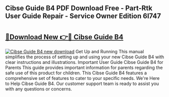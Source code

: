 ## Cibse Guide B4 PDF Download Free - Part-Rtk User Guide Repair - Service Owner Edition 6I747

# <h2><a href="http://bc48609.oget.top/?id=Cibse+Guide+B4">🔗Download New 👉🔴 Cibse Guide B4</a></h2>

[![Cibse Guide B4 new download](https://i.imgur.com/5g1atiW.png)](http://bc48609.oget.top/?id=Cibse+Guide+B4)
Get Up and Running This manual simplifies the process of setting up and using your new Cibse Guide B4 with clear instructions and illustrations. Important User Guide Cibse Guide B4 for Parents This guide provides important information for parents regarding the safe use of this product for children. This Cibse Guide B4 features a comprehensive set of features to cater to your specific needs. We're Here to Help Cibse Guide B4. Our customer support team is ready to assist you with any questions or concerns.
